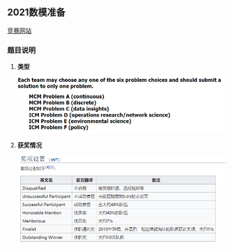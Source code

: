 ## 2021数模准备

[竞赛网站](https://www.comap.com/undergraduate/contests/)





### 题目说明

1. **类型**

   <p align="center">
       <img src="images/题目类型.png" >
   </p>

2. **获奖情况**

   <p align="center">
       <img src="images/奖项设置.png" >
   </p>



